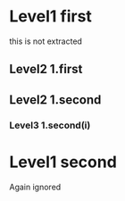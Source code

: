 # Level1 first
  this is not extracted

## Level2 1.first

## Level2 1.second

### Level3 1.second(i)

# Level1 second
Again ignored

